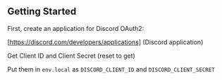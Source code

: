 ## Getting Started

First, create an application for Discord OAuth2:

[https://discord.com/developers/applications] (Discord application)

Get Client ID and Client Secret (reset to get)

Put them in `env.local` as `DISCORD_CLIENT_ID` and `DISCORD_CLIENT_SECRET`
